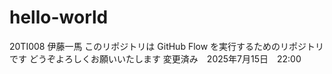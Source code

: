 # hello-world
20TI008 伊藤一馬
このリポジトリは GitHub Flow を実行するためのリポジトリです
どうぞよろしくお願いいたします
変更済み　2025年7月15日　22:00
